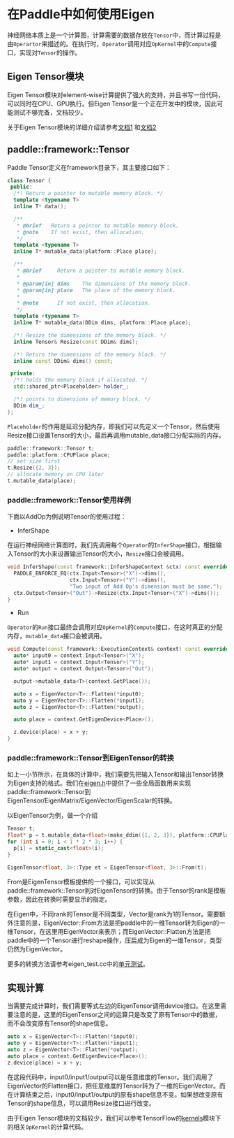 # 在Paddle中如何使用Eigen

神经网络本质上是一个计算图，计算需要的数据存放在`Tensor`中，而计算过程是由`Operartor`来描述的。在执行时，`Operator`调用对应`OpKernel`中的`Compute`接口，实现对`Tensor`的操作。


## Eigen Tensor模块

Eigen Tensor模块对element-wise计算提供了强大的支持，并且书写一份代码，可以同时在CPU、GPU执行。但Eigen Tensor是一个正在开发中的模块，因此可能测试不够完备，文档较少。

关于Eigen Tensor模块的详细介绍请参考[文档1](https://github.com/RLovelett/eigen/blob/master/unsupported/Eigen/CXX11/src/Tensor/README.md) 和[文档2](https://bitbucket.org/eigen/eigen/src/default/unsupported/Eigen/CXX11/src/Tensor/README.md)


## paddle::framework::Tensor

Paddle Tensor定义在framework目录下，其主要接口如下：

```cpp
class Tensor {
 public:
  /*! Return a pointer to mutable memory block. */
  template <typename T>
  inline T* data();

  /**
   * @brief   Return a pointer to mutable memory block.
   * @note    If not exist, then allocation.
   */
  template <typename T>
  inline T* mutable_data(platform::Place place);

  /**
   * @brief     Return a pointer to mutable memory block.
   *
   * @param[in] dims    The dimensions of the memory block.
   * @param[in] place   The place of the memory block.
   *
   * @note      If not exist, then allocation.
   */
  template <typename T>
  inline T* mutable_data(DDim dims, platform::Place place);

  /*! Resize the dimensions of the memory block. */
  inline Tensor& Resize(const DDim& dims);

  /*! Return the dimensions of the memory block. */
  inline const DDim& dims() const;

 private:  
  /*! holds the memory block if allocated. */
  std::shared_ptr<Placeholder> holder_;

  /*! points to dimensions of memory block. */
  DDim dim_;
};
```

`Placeholder`的作用是延迟分配内存，即我们可以先定义一个Tensor，然后使用Resize接口设置Tensor的大小，最后再调用mutable_data接口分配实际的内存。

```cpp
paddle::framework::Tensor t;
paddle::platform::CPUPlace place;
// set size first
t.Resize({2, 3});
// allocate memory on CPU later
t.mutable_data(place);
```

### paddle::framework::Tensor使用样例
下面以AddOp为例说明Tensor的使用过程：

- InferShape

在运行神经网络计算图时，我们先调用每个`Operator`的`InferShape`接口，根据输入Tensor的大小来设置输出Tensor的大小，`Resize`接口会被调用。

```cpp
void InferShape(const framework::InferShapeContext &ctx) const override {
  PADDLE_ENFORCE_EQ(ctx.Input<Tensor>("X")->dims(),
                    ctx.Input<Tensor>("Y")->dims(),
                    "Two input of Add Op's dimension must be same.");
  ctx.Output<Tensor>("Out")->Resize(ctx.Input<Tensor>("X")->dims());
}
```


- Run

`Operator`的`Run`接口最终会调用对应`OpKernel`的`Compute`接口，在这时真正的分配内存，`mutable_data`接口会被调用。

```cpp
void Compute(const framework::ExecutionContext& context) const override {
  auto* input0 = context.Input<Tensor>("X");
  auto* input1 = context.Input<Tensor>("Y");
  auto* output = context.Output<Tensor>("Out");

  output->mutable_data<T>(context.GetPlace());

  auto x = EigenVector<T>::Flatten(*input0);
  auto y = EigenVector<T>::Flatten(*input1);
  auto z = EigenVector<T>::Flatten(*output);

  auto place = context.GetEigenDevice<Place>();

  z.device(place) = x + y;
}
```


### paddle::framework::Tensor到EigenTensor的转换

如上一小节所示，在具体的计算中，我们需要先把输入Tensor和输出Tensor转换为Eigen支持的格式。我们在[eigen.h](https://github.com/PaddlePaddle/Paddle/blob/develop/paddle/fluid/framework/eigen.h)中提供了一些全局函数用来实现paddle::framework::Tensor到EigenTensor/EigenMatrix/EigenVector/EigenScalar的转换。

以EigenTensor为例，做一个介绍

```cpp
Tensor t;
float* p = t.mutable_data<float>(make_ddim({1, 2, 3}), platform::CPUPlace());
for (int i = 0; i < 1 * 2 * 3; i++) {
  p[i] = static_cast<float>(i);
}

EigenTensor<float, 3>::Type et = EigenTensor<float, 3>::From(t);
```

From是EigenTensor模板提供的一个接口，可以实现从paddle::framework::Tensor到对EigenTensor的转换。由于Tensor的rank是模板参数，因此在转换时需要显示的指定。

在Eigen中，不同rank的Tensor是不同类型，Vector是rank为1的Tensor。需要额外注意的是，EigenVector<T>::From方法是把paddle中的一维Tensor转为Eigen的一维Tensor，在这里用EigenVector来表示；而EigenVector<T>::Flatten方法是把paddle中的一个Tensor进行reshape操作，压扁成为Eigen的一维Tensor，类型仍然为EigenVector。

更多的转换方法请参考eigen_test.cc中的[单元测试](https://github.com/PaddlePaddle/Paddle/blob/develop/paddle/fluid/framework/eigen_test.cc)。



## 实现计算

当需要完成计算时，我们需要等式左边的EigenTensor调用device接口。在这里需要注意的是，这里的EigenTensor之间的运算只是改变了原有Tensor中的数据，而不会改变原有Tensor的shape信息。

```cpp
auto x = EigenVector<T>::Flatten(*input0);
auto y = EigenVector<T>::Flatten(*input1);
auto z = EigenVector<T>::Flatten(*output);
auto place = context.GetEigenDevice<Place>();
z.device(place) = x + y;
```

在这段代码中，input0/input1/output可以是任意维度的Tensor。我们调用了EigenVector的Flatten接口，把任意维度的Tensor转为了一维的EigenVector。而在计算结束之后，input0/input1/output的原有shape信息不变。如果想改变原有Tensor的shape信息，可以调用Resize接口进行改变。

由于Eigen Tensor模块的文档较少，我们可以参考TensorFlow的[kernels](https://github.com/tensorflow/tensorflow/tree/master/tensorflow/core/kernels)模块下的相关`OpKernel`的计算代码。
